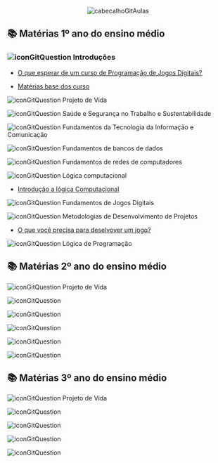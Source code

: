 <div align="center">

![cabecalhoGitAulas](https://github.com/user-attachments/assets/2adf0a8f-5906-4d5b-909a-4cfea1855c27)

</div>

## 📚 Matérias 1º ano do ensino médio

### ![iconGitQuestion](https://github.com/user-attachments/assets/9f73cbfb-97a3-4655-80bb-8e923ebde72e) Introduções

  - [O que esperar de um curso de Programação de Jogos Digitais?](https://github.com/brunamota/ProgramacaoDeJogosDigitais/blob/main/Slides/O%20que%20esperar%20de%20um%20curso%20de%20Programa%C3%A7%C3%A3o%20de%20Jogos%20Digitais.pdf)

  - [Matérias base dos curso](https://github.com/brunamota/ProgramacaoDeJogosDigitais/blob/main/Slides/Mat%C3%A9rias%20bases%20do%20curso.pdf)

![iconGitQuestion](https://github.com/user-attachments/assets/9f73cbfb-97a3-4655-80bb-8e923ebde72e) Projeto de Vida

![iconGitQuestion](https://github.com/user-attachments/assets/9f73cbfb-97a3-4655-80bb-8e923ebde72e) Saúde e Segurança no Trabalho e Sustentabilidade

![iconGitQuestion](https://github.com/user-attachments/assets/9f73cbfb-97a3-4655-80bb-8e923ebde72e) Fundamentos da Tecnologia da Informação e Comunicação

![iconGitQuestion](https://github.com/user-attachments/assets/9f73cbfb-97a3-4655-80bb-8e923ebde72e) Fundamentos de bancos de dados

![iconGitQuestion](https://github.com/user-attachments/assets/9f73cbfb-97a3-4655-80bb-8e923ebde72e) Fundamentos de redes de computadores

![iconGitQuestion](https://github.com/user-attachments/assets/9f73cbfb-97a3-4655-80bb-8e923ebde72e) Lógica computacional

  - [Introdução a lógica Computacional](https://github.com/brunamota/ProgramacaoDeJogosDigitais/blob/main/Slides/Aula%20Introdu%C3%A7%C3%A3o%20a%20l%C3%B3gica%20Computacional.pdf)

![iconGitQuestion](https://github.com/user-attachments/assets/9f73cbfb-97a3-4655-80bb-8e923ebde72e) Fundamentos de Jogos Digitais

![iconGitQuestion](https://github.com/user-attachments/assets/9f73cbfb-97a3-4655-80bb-8e923ebde72e) Metodologias de Desenvolvimento de Projetos

  - [O que você precisa para deselvover um jogo?](https://github.com/brunamota/ProgramacaoDeJogosDigitais/blob/main/Slides/O%20que%20voc%C3%AA%20precisa%20para%20deselvover%20um%20jogo.pdf)

![iconGitQuestion](https://github.com/user-attachments/assets/9f73cbfb-97a3-4655-80bb-8e923ebde72e) Lógica de Programação

## 📚 Matérias 2º ano do ensino médio

![iconGitQuestion](https://github.com/user-attachments/assets/9f73cbfb-97a3-4655-80bb-8e923ebde72e) Projeto de Vida

![iconGitQuestion](https://github.com/user-attachments/assets/9f73cbfb-97a3-4655-80bb-8e923ebde72e)

![iconGitQuestion](https://github.com/user-attachments/assets/9f73cbfb-97a3-4655-80bb-8e923ebde72e)

![iconGitQuestion](https://github.com/user-attachments/assets/9f73cbfb-97a3-4655-80bb-8e923ebde72e)

![iconGitQuestion](https://github.com/user-attachments/assets/9f73cbfb-97a3-4655-80bb-8e923ebde72e)

![iconGitQuestion](https://github.com/user-attachments/assets/9f73cbfb-97a3-4655-80bb-8e923ebde72e)

## 📚 Matérias 3º ano do ensino médio

![iconGitQuestion](https://github.com/user-attachments/assets/9f73cbfb-97a3-4655-80bb-8e923ebde72e) Projeto de Vida

![iconGitQuestion](https://github.com/user-attachments/assets/9f73cbfb-97a3-4655-80bb-8e923ebde72e)

![iconGitQuestion](https://github.com/user-attachments/assets/9f73cbfb-97a3-4655-80bb-8e923ebde72e)

![iconGitQuestion](https://github.com/user-attachments/assets/9f73cbfb-97a3-4655-80bb-8e923ebde72e)

![iconGitQuestion](https://github.com/user-attachments/assets/9f73cbfb-97a3-4655-80bb-8e923ebde72e)
